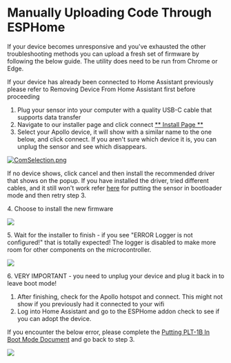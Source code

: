 # Manually Uploading Code Through ESPHome

If your device becomes unresponsive and you've exhausted the other troubleshooting methods you can upload a fresh set of firmware by following the below guide. The utility does need to be run from Chrome or Edge.

If your device has already been connected to Home Assistant previously please refer to Removing Device From Home Assistant first before proceeding

1. Plug your sensor into your computer with a quality USB-C cable that supports data transfer
2. Navigate to our installer page and click connect [\*\* Install Page \*\*](https://apolloautomation.github.io/PLT-1/)
3. Select your Apollo device, it will show with a similar name to the one below, and click connect. If you aren't sure which device it is, you can unplug the sensor and see which disappears.

[![ComSelection.png](https://apolloautomation.github.io/docs/products/mtr1/assets/comselection.png)](https://apolloautomation.github.io/docs/products/mtr1/assets/comselection.png)

If no device shows, click cancel and then install the recommended driver that shows on the popup. If you have installed the driver, tried different cables, and it still won't work refer [here](https://wiki.apolloautomation.com/products/plt1b/plt1b-boot-mode/) for putting the sensor in bootloader mode and then retry step 3.

4\. Choose to install the new firmware

[![](https://apolloautomation.github.io/docs/products/mtr1/assets/image-1698806750134.png)](https://apolloautomation.github.io/docs/products/mtr1/assets/image-1698806750134.png)

5\. Wait for the installer to finish - if you see "ERROR Logger is not configured!" that is totally expected! The logger is disabled to make more room for other components on the microcontroller.

[![](https://apolloautomation.github.io/docs/products/mtr1/assets/image-1698806082666.png)](https://apolloautomation.github.io/docs/products/mtr1/assets/image-1698806082666.png)

6\. VERY IMPORTANT - you need to unplug your device and plug it back in to leave boot mode!

1. After finishing, check for the Apollo hotspot and connect. This might not show if you previously had it connected to your wifi
2. Log into Home Assistant and go to the ESPHome addon check to see if you can adopt the device.

If you encounter the below error, please complete the [Putting PLT-1B In Boot Mode Document](https://wiki.apolloautomation.com/products/plt1b/plt1b-boot-mode/) and go back to step 3.

[![](https://apolloautomation.github.io/docs/products/mtr1/assets/image-1698806793309.png)](https://apolloautomation.github.io/docs/products/mtr1/assets/image-1698806793309.png)